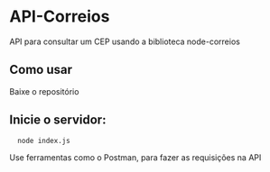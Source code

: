 <h1>API-Correios</h1>
<p>API para consultar um CEP usando a biblioteca node-correios</p>

<h2>Como usar</h2>
<p>Baixe o repositório</p>

<h2>Inicie o servidor:</h2>

```bash
  node index.js
```
<p>Use ferramentas como o Postman, para fazer as requisições na API</p>

